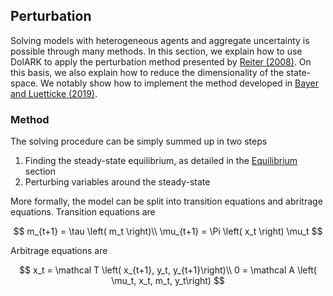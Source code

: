 ## Perturbation

Solving models with heterogeneous agents and aggregate uncertainty is possible through many methods. In this section, we explain how to use DolARK to apply the perturbation method presented by [Reiter (2008)](https://doi.org/10.1016/j.jedc.2008.08.010). On this basis, we also explain how to reduce the dimensionality of the state-space. We notably show how to implement the method developed in [Bayer and Luetticke (2019)](https://uca610a4a83db144640feb22a4f0.dl.dropboxusercontent.com/cd/0/inline2/ApwE_yaKJ4BKGW2vI7e2qBI5o5p9KoHpswIoQe5oWUKSgglSFiANgMpJwHxsKUHBRevccidaJA2kezIE8gUXkaKKUOxnTT1E84WsYvSAIpSQ6jE4MmvfjSH092Ie8heRDYQUJG94fUNPLFN1K4GChp8GHzJf0pd7mdn6Dkl1tkhp95Sumsl7Igk5QBgpr6jpDoD-Cm2Q9q6ayL4nOvPLFl-ivPDUdCfkts8_eyt7fORxCWR9lUEFOaS3BeMm-Go5dKiyJ-I0D44RMUTx6YPq5-9i8g_8pTfauv0YzB6LfkI4QBCUCEGoMDx1WIhg52XwMGtSs5QnMkpqJUq3xLjX0rk9/file).

### Method

The solving procedure can be simply summed up in two steps
1. Finding the steady-state equilibrium, as detailed in the [Equilibrium](./equilibrium/) section
2. Perturbing variables around the steady-state

More formally, the model can be split into transition equations and abritrage equations. Transition equations are

$$
m_{t+1} = \tau \left( m_t \right)\\
\mu_{t+1} = \Pi \left( x_t \right) \mu_t
$$

Arbitrage equations are

$$
x_t = \mathcal T \left( x_{t+1}, y_t, y_{t+1}\right)\\
0 = \mathcal A \left( \mu_t, x_t, m_t, y_t\right) 
$$